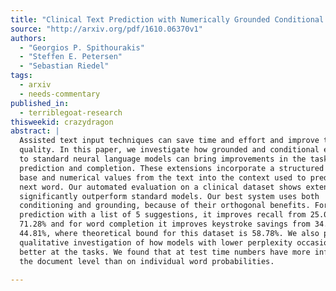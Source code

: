 ```yaml
---
title: "Clinical Text Prediction with Numerically Grounded Conditional Language   Models"
source: "http://arxiv.org/pdf/1610.06370v1"
authors:
  - "Georgios P. Spithourakis"
  - "Steffen E. Petersen"
  - "Sebastian Riedel"
tags:
  - arxiv
  - needs-commentary
published_in:
  - terriblegoat-research
thisweekid: crazydragon
abstract: |
  Assisted text input techniques can save time and effort and improve text
  quality. In this paper, we investigate how grounded and conditional extensions
  to standard neural language models can bring improvements in the tasks of word
  prediction and completion. These extensions incorporate a structured knowledge
  base and numerical values from the text into the context used to predict the
  next word. Our automated evaluation on a clinical dataset shows extended models
  significantly outperform standard models. Our best system uses both
  conditioning and grounding, because of their orthogonal benefits. For word
  prediction with a list of 5 suggestions, it improves recall from 25.03% to
  71.28% and for word completion it improves keystroke savings from 34.35% to
  44.81%, where theoretical bound for this dataset is 58.78%. We also perform a
  qualitative investigation of how models with lower perplexity occasionally fare
  better at the tasks. We found that at test time numbers have more influence on
  the document level than on individual word probabilities.
  
---
```

